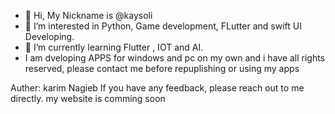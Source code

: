 - 👋 Hi, My Nickname is @kaysoli
- 👀 I’m interested in Python, Game development, FLutter and swift UI Developing.
- 🌱 I’m currently learning Flutter , IOT and AI.
- I am dveloping APPS for windows and pc on my own and i have all rights reserved, please contact me before repuplishing or using my apps

<!---
kaysoli/kaysoli is a ✨ special ✨ repository because its `README.md` (this file) appears on your GitHub profile.
You can click the Preview link to take a look at your changes.
--->
Auther:
karim Nagieb
If you have any feedback, please reach out to me directly.
my website is comming soon
